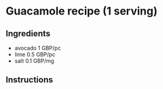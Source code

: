 # Guacamole recipe (1 serving)
## Ingredients
* avocado 1   GBP/pc
* lime    0.5 GBP/pc
* salt    0.1 GBP/mg
## Instructions

